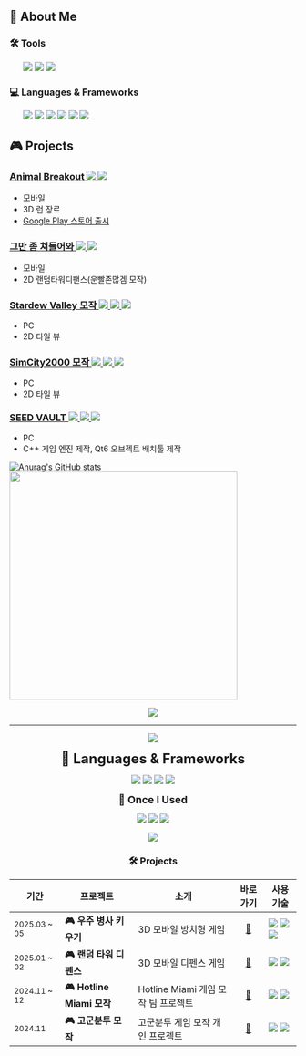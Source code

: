 
## 🌱 About Me
 <article>
       <h3>🛠️ Tools</h3>
   <ul>
  <img src="https://img.shields.io/badge/GitHub-181717?style=flat-square&logo=github&logoColor=white"/>
  <img src="https://img.shields.io/badge/Linear-%231E1E3F?logo=linear"/>
  <img src="https://img.shields.io/badge/Notion-000000?style=flat-square&logo=notion&logoColor=white"/>
   </ul>
  </article>
 <article>
       <h3>💻 Languages & Frameworks</h3>
   <ul>
    <img src="https://img.shields.io/badge/C++-00599C?style=flat-square&logo=cplusplus&logoColor=white"/>
  <img src="https://img.shields.io/badge/C%23-80247B?style=flat-square&logo=csharp&logoColor=white"/>
  <img src="https://img.shields.io/badge/Unity-000000?style=flat-square&logo=unity&logoColor=white"/>
  <img src="https://img.shields.io/badge/SFML-8CC445?style=flat-square&logo=sfml&logoColor=white"/>
  <img src="https://img.shields.io/badge/ImGui-00465B?style=flat-square"/>
  <img src="https://img.shields.io/badge/Qt6-41CD52?style=flat-square&logo=qt&logoColor=white"/>
   </ul>
   </article>
   

<section>
  <h2>🎮 Projects</h2>

  <article>
       <h3><a href="https://github.com/KALI-UM/Unity-AnimalBreakOut" target="_blank" rel="noopener noreferrer">
  Animal Breakout  <img src="https://img.shields.io/badge/C%23-80247B?style=flat-square&logo=csharp&logoColor=white"/> <img src="https://img.shields.io/badge/Unity-000000?style=flat-square&logo=unity&logoColor=white"/></h3></a>
    <ul>
      <li>모바일</li>
      <li>3D 런 장르</li>
      <li><a href="https://play.google.com/store/apps/details?id=com.Kyungil.AnimalBreakOut&pcampaignid=web_share"target="_blank" rel="noopener noreferrer"> Google Play 스토어 출시</a></li>
    </ul>
  </article>

  <article>
           <h3><a href="https://github.com/KALI-UM/Unity-MiniTeam9" target="_blank" rel="noopener noreferrer">
  그만 좀 쳐들어와 <img src="https://img.shields.io/badge/C%23-80247B?style=flat-square&logo=csharp&logoColor=white"/> <img src="https://img.shields.io/badge/Unity-000000?style=flat-square&logo=unity&logoColor=white"/></h3></a>
    <ul>
      <li>모바일</li>
      <li>2D 랜덤타워디팬스(운빨존많겜 모작)</li>
    </ul>
  </article>

  <article>
    <h3><a href="https://github.com/KALI-UM/SFML-StardewValley" target="_blank" rel="noopener noreferrer">
  Stardew Valley 모작 <img src="https://img.shields.io/badge/C++-00599C?style=flat-square&logo=cplusplus&logoColor=white"/> <img src="https://img.shields.io/badge/SFML-8CC445?style=flat-square&logo=sfml&logoColor=white"/> <img src="https://img.shields.io/badge/ImGui-00465B?style=flat-square"/></h3></a>
    <ul>
      <li> PC</li>
      <li> 2D 타일 뷰</li>
    </ul>
  </article>

  <article>
    <h3><a href="https://github.com/KALI-UM/SFML-SimCity2000" target="_blank" rel="noopener noreferrer">
  SimCity2000 모작 <img src="https://img.shields.io/badge/C++-00599C?style=flat-square&logo=cplusplus&logoColor=white"/> <img src="https://img.shields.io/badge/SFML-8CC445?style=flat-square&logo=sfml&logoColor=white"/> <img src="https://img.shields.io/badge/ImGui-00465B?style=flat-square"/></h3></a>
    <ul>
      <li> PC</li>
      <li> 2D 타일 뷰</li>
    </ul>
  </article>

  <article>
    <h3><a href="https://github.com/KALI-UM/SEEDVAULT.git" target="_blank" rel="noopener noreferrer">
  SEED VAULT <img src="https://img.shields.io/badge/C++-00599C?style=flat-square&logo=cplusplus&logoColor=white"/> <img src="https://img.shields.io/badge/Qt6-41CD52?style=flat-square&logo=qt&logoColor=white"/> <img src="https://img.shields.io/badge/ImGui-00465B?style=flat-square"/></h3></a>
    <ul>
      <li> PC</li>
      <li> C++ 게임 엔진 제작, Qt6 오브젝트 배치툴 제작</li>
    </ul>
  </article>
</section>



<p align="center">
 
[![Anurag's GitHub stats](https://github-readme-stats.vercel.app/api?username=KALI-UM)](https://github.com/KALI-UM/github-readme-stats) <img src="https://github-readme-stats.vercel.app/api/top-langs/?username=KALI-UM&layout=donut&langs_count=4" width="400"/>
<!--



### [ProjectName1](https://github.com/사용자명/레포이름)
<p>
  <img src="https://placehold.co/600x300?text=Project+Screenshot+1" width="100%"/>
</p>
- 🔧 **엔진**: Unity  
- 📌 **기능**: 커스텀 인벤토리 시스템, 데이터 드리븐 UI  
- 🧠 **중점사항**: Event 기반 구조를 도입하여 팀원 간 충돌 최소화  
- 📎 **관련 문서**: [Notion 설계 문서](https://your-notion-link)

## 🧩 About Me

안녕하세요!  
도구 제작과 클라이언트 시스템 구현에 관심이 많은 개발자입니다.  
코드 구조화와 협업 프로세스 개선에 열정이 있으며,  
유지보수성과 확장성을 고려한 개발을 지향합니다.

---


      ### 🌱 Currently Learning
      - ECS 기반 구조 설계
      - Addressables를 활용한 리소스 관리
      - 게임 클라이언트 최적화 및 빌드 자동화
      ### 🧠 Interests
      - 게임 엔진 커스터마이징
      - 툴 기반 워크플로우 자동화
      - 협업을 위한 코드 설계 가이드
      ### 📫 Contact
      - 📧 Email: your.email@example.com
      - 💼 Blog or Portfolio: [Notion/Velog/etc](https://your.link.here)
      - 🐙 GitHub: [github.com/KALI-UM](https://github.com/KALI-UM)
스탯
[![Anurag's GitHub stats](https://github-readme-stats.vercel.app/api?username=KALI-UM)](https://github.com/KALI-UM/github-readme-stats)

### Hi there 👋
notion Portfolio → https://elemental-iguanodon-d7e.notion.site/Portfolio-cc443d1a65e545aba86368f4916ac766?pvs=4

**KALI-UM/KALI-UM** is a ✨ _special_ ✨ repository because its `README.md` (this file) appears on your GitHub profile.

Here are some ideas to get you started:

- 🔭 I’m currently working on ...
- 🌱 I’m currently learning ...
- 👯 I’m looking to collaborate on ...
- 🤔 I’m looking for help with ...
- 💬 Ask me about ...
- 📫 How to reach me: ...
- 😄 Pronouns: ...
- ⚡ Fun fact: ...
-->

<p align="center">
  <img src="https://capsule-render.vercel.app/api?type=rounded&color=auto&height=100&section=header&text=Seol's%20GitHub&fontSize=30"/>
</p>

<hr>

<p align="center">
  <img src="https://github-readme-stats.vercel.app/api?username=shgi99&show_icons=true&theme=radical" />
</p>


<p align="center">
  <strong><font size="5">📖 Languages & Frameworks</font></strong>
</p>

<p align="center">
  <img src="https://img.shields.io/badge/C++-00599C?style=flat-square&logo=cplusplus&logoColor=white"/>
  <img src="https://img.shields.io/badge/C%23-80247B?style=flat-square&logo=csharp&logoColor=white"/>
  <img src="https://img.shields.io/badge/SFML-8CC445?style=flat-square&logo=sfml&logoColor=white"/>
  <img src="https://img.shields.io/badge/Unity-FFFFFF?style=flat-square&logo=unity&logoColor=black"/>
</p>

<p align="center">
  <strong><font size="4">🧪 Once I Used</font></strong>
</p>

<p align="center">
  <img src="https://img.shields.io/badge/Python-3776AB?style=flat-square&logo=python&logoColor=white"/>
  <img src="https://img.shields.io/badge/Jupyter-F37626?style=flat-square&logo=jupyter&logoColor=white"/>
  <img src="https://img.shields.io/badge/Firebase-FFCA28?style=flat-square&logo=firebase&logoColor=black"/>
</p>


<p align="center">
  <img src="https://github-readme-stats.vercel.app/api/top-langs/?username=shgi99&hide_progress=false&layout=compact" />
</p>

<h3 align="center">🛠️ Projects</h3>

<div align="center">

<table>
  <thead>
    <tr>
      <th>기간</th>
      <th>프로젝트</th>
      <th>소개</th>
      <th>바로가기</th>
      <th>사용 기술</th>
    </tr>
  </thead>
  <tbody>
    <tr>
      <td><sub>2025.03 ~ 05</sub></td>
      <td><strong>🎮 우주 병사 키우기</strong></td>
      <td>3D 모바일 방치형 게임</td>
      <td align="center"><a href="https://play.google.com/store/apps/details?id=com.KyungIl.TrainingSpaceSoldier&hl=ko">🔗</a></td>
      <td>
        <img src="https://img.shields.io/badge/Unity-FFFFFF?style=flat-square&logo=unity&logoColor=black"/>
        <img src="https://img.shields.io/badge/C%23-80247B?style=flat-square&logo=csharp&logoColor=white"/>
        <img src="https://img.shields.io/badge/Firebase-FFCA28?style=flat-square&logo=firebase&logoColor=black"/>
      </td>
    </tr>
    <tr>
      <td><sub>2025.01 ~ 02</sub></td>
      <td><strong>🎮 랜덤 타워 디펜스</strong></td>
      <td>3D 모바일 디펜스 게임</td>
      <td align="center"><a href="https://github.com/shgi99/TeamProject_RTD">🔗</a></td>
      <td>
        <img src="https://img.shields.io/badge/Unity-FFFFFF?style=flat-square&logo=unity&logoColor=black"/>
        <img src="https://img.shields.io/badge/C%23-80247B?style=flat-square&logo=csharp&logoColor=white"/>
      </td>
    </tr>
    <tr>
      <td><sub>2024.11 ~ 12</sub></td>
      <td><strong>🎮 Hotline Miami 모작</strong></td>
      <td>Hotline Miami 게임 모작 팀 프로젝트</td>
      <td align="center"><a href="https://github.com/ddodo1997/SFML-Team-Project">🔗</a></td>
      <td>
        <img src="https://img.shields.io/badge/SFML-8CC445?style=flat-square&logo=sfml&logoColor=white"/>
        <img src="https://img.shields.io/badge/C++-00599C?style=flat-square&logo=cplusplus&logoColor=white"/>
      </td>
    </tr>
    <tr>
      <td><sub>2024.11</sub></td>
      <td><strong>🎮 고군분투 모작</strong></td>
      <td>고군분투 게임 모작 개인 프로젝트</td>
      <td align="center"><a href="https://github.com/shgi99/SFMLProject_Struggle">🔗</a></td>
      <td>
        <img src="https://img.shields.io/badge/SFML-8CC445?style=flat-square&logo=sfml&logoColor=white"/>
        <img src="https://img.shields.io/badge/C++-00599C?style=flat-square&logo=cplusplus&logoColor=white"/>
      </td>
    </tr>
  </tbody>
</table>

</div>
